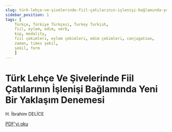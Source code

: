 ```yaml
---
slug: türk-lehçe-ve-şivelerinde-fiil-çatılarının-işlenişi-bağlamında-yeni-bir-yaklaşım-denemesi
sidebar_position: 1
tags: [
    Türkçe, Türkiye Türkçesi, Turkey Turkish,
    fiil, eylem, edim, verb,
    kip, modality,
    fiil çekimleri, eylem çekimleri, edim çekimleri, conjugation,
    zaman, times şekil,
    şekil, form
    ]
---
```


# Türk Lehçe Ve Şivelerinde Fiil Çatılarının İşlenişi Bağlamında Yeni Bir Yaklaşım Denemesi
H. İbrahim DELİCE

[PDF'yi oku](https://3a9ef3cb-e93c-4633-bd1d-5a58e6ae1db8.filesusr.com/ugd/dc3527_7da5e688dd3e427da48961ba55b91555.pdf)